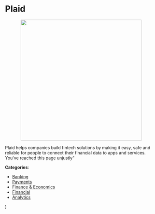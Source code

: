 # Plaid
<p align="center">
    <img width="400" src="https://raw.githubusercontent.com/apis-list/apis-list/apis/plaid/logo_256x256.png" />
</p>

Plaid helps companies build fintech solutions by making it easy, safe and reliable for people to connect their financial data to apps and services. You&apos;ve reached this page unjustly"



**Categories**:
- [Banking](https://github.com/apis-list/apis-list#banking)
- [Payments](https://github.com/apis-list/apis-list#payments)
- [Finance & Economics](https://github.com/apis-list/apis-list#finance-and-economics)
- [Financial](https://github.com/apis-list/apis-list#financial)
- [Analytics](https://github.com/apis-list/apis-list#analytics)



)



